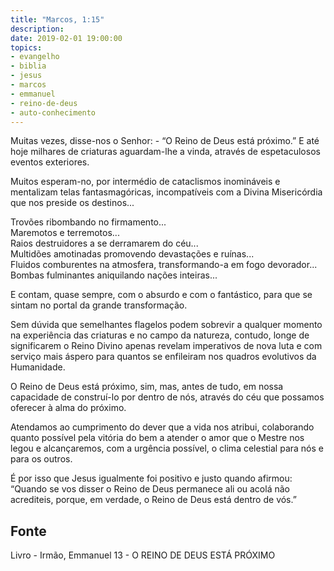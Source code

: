 ```yaml
---
title: "Marcos, 1:15"
description: 
date: 2019-02-01 19:00:00
topics: 
- evangelho
- biblia
- jesus
- marcos
- emmanuel
- reino-de-deus
- auto-conhecimento
---
```


Muitas vezes, disse-nos o Senhor: - “O Reino de Deus está próximo.” E até hoje
milhares de criaturas aguardam-lhe a vinda, através de espetaculosos eventos
exteriores.

Muitos esperam-no, por intermédio de cataclismos inomináveis e mentalizam telas
fantasmagóricas, incompatíveis com a Divina Misericórdia que nos preside os
destinos...

Trovões ribombando no firmamento...  
Maremotos e terremotos...  
Raios destruidores a se derramarem do céu...  
Multidões amotinadas promovendo devastações e ruínas...  
Fluidos comburentes na atmosfera, transformando-a em fogo devorador...  
Bombas fulminantes aniquilando nações inteiras...  

E contam, quase sempre, com o absurdo e com o fantástico, para que se sintam no
portal da grande transformação.

Sem dúvida que semelhantes flagelos podem sobrevir a qualquer momento na
experiência das criaturas e no campo da natureza, contudo, longe de significarem
o Reino Divino apenas revelam imperativos de nova luta e com serviço mais áspero
para quantos se enfileiram nos quadros evolutivos da Humanidade.

O Reino de Deus está próximo, sim, mas, antes de tudo, em nossa capacidade de
construí-lo por dentro de nós, através do céu que possamos oferecer à alma do
próximo.

Atendamos ao cumprimento do dever que a vida nos atribui, colaborando quanto
possível pela vitória do bem a atender o amor que o Mestre nos legou e
alcançaremos, com a urgência possível, o clima celestial para nós e para os
outros.

É por isso que Jesus igualmente foi positivo e justo quando afirmou: “Quando se
vos disser o Reino de Deus permanece ali ou acolá não acrediteis, porque, em
verdade, o Reino de Deus está dentro de vós.”


## Fonte
Livro - Irmão, Emmanuel
13 - O REINO DE DEUS ESTÁ PRÓXIMO

